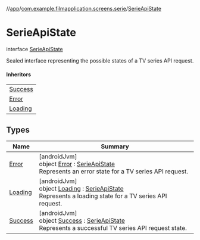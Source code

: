 //[app](../../../index.md)/[com.example.filmapplication.screens.serie](../index.md)/[SerieApiState](index.md)

# SerieApiState

interface [SerieApiState](index.md)

Sealed interface representing the possible states of a TV series API request.

#### Inheritors

| |
|---|
| [Success](-success/index.md) |
| [Error](-error/index.md) |
| [Loading](-loading/index.md) |

## Types

| Name | Summary |
|---|---|
| [Error](-error/index.md) | [androidJvm]<br>object [Error](-error/index.md) : [SerieApiState](index.md)<br>Represents an error state for a TV series API request. |
| [Loading](-loading/index.md) | [androidJvm]<br>object [Loading](-loading/index.md) : [SerieApiState](index.md)<br>Represents a loading state for a TV series API request. |
| [Success](-success/index.md) | [androidJvm]<br>object [Success](-success/index.md) : [SerieApiState](index.md)<br>Represents a successful TV series API request state. |
